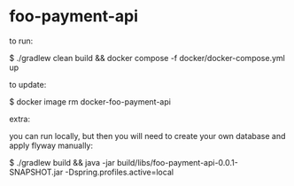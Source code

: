 # foo-payment-api

to run:

$ ./gradlew clean build && docker compose -f docker/docker-compose.yml up

to update:

$ docker image rm docker-foo-payment-api


extra:

you can run locally, but then you will need to create your own database and apply flyway manually:

$ ./gradlew build && java -jar build/libs/foo-payment-api-0.0.1-SNAPSHOT.jar -Dspring.profiles.active=local